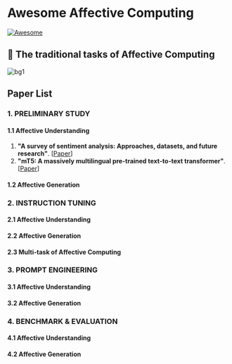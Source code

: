 # Awesome Affective Computing

[![Awesome](https://awesome.re/badge-flat.svg)](https://awesome.re)

## 🤖 The traditional tasks of Affective Computing




![bg1](https://github.com/NEU-DataMining/awesome-affective-computing/assets/123424732/88794d3f-a4a6-48bb-8cfd-28d73025f024)


## Paper List
### 1. PRELIMINARY STUDY
#### 1.1 Affective Understanding
1. **"A survey of sentiment analysis: Approaches, datasets, and future research"**. [[Paper](https://arxiv.org/abs/1910.10683)] 
2. **"mT5: A massively multilingual pre-trained text-to-text transformer"**. [[Paper](https://arxiv.org/abs/2010.11934)]
#### 1.2 Affective Generation

### 2. INSTRUCTION TUNING
#### 2.1 Affective Understanding
#### 2.2 Affective Generation
#### 2.3 Multi-task of Affective Computing

### 3. PROMPT ENGINEERING
#### 3.1 Affective Understanding
#### 3.2 Affective Generation

### 4. BENCHMARK & EVALUATION
#### 4.1 Affective Understanding
#### 4.2 Affective Generation



